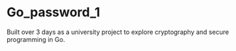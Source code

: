 # Go_password_1
Built over 3 days as a university project to explore cryptography and secure programming in Go.
